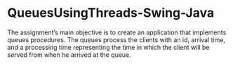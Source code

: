 # QueuesUsingThreads-Swing-Java
The assignment’s main objective is to create an application that implements queues  procedures. The queues process the clients with an id, arrival time, and a processing time  representing the time in which the client will be served from when he arrived at the  queue. 
